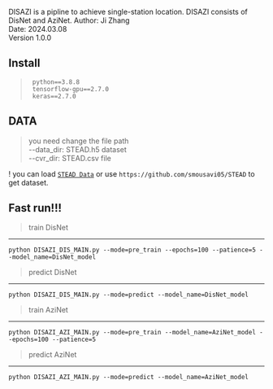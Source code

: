 DISAZI is a pipline to achieve single-station location.
DISAZI consists of DisNet and AziNet.
Author: Ji Zhang  
Date: 2024.03.08  
Version 1.0.0 

## Install
>      
>      python==3.8.8
>      tensorflow-gpu==2.7.0
>      keras==2.7.0

## DATA
> you need change the file path   
--data_dir: STEAD.h5 dataset  
--cvr_dir: STEAD.csv file

! you can load <code>[STEAD Data](https://github.com/smousavi05/STEAD)</code> or use `https://github.com/smousavi05/STEAD` to get dataset.

## Fast run!!!

> train DisNet
---   
    python DISAZI_DIS_MAIN.py --mode=pre_train --epochs=100 --patience=5 --model_name=DisNet_model

> predict DisNet
--- 
    python DISAZI_DIS_MAIN.py --mode=predict --model_name=DisNet_model

> train AziNet
---
    python DISAZI_AZI_MAIN.py --mode=pre_train --model_name=AziNet_model --epochs=100 --patience=5

> predict AziNet
--- 
   	python DISAZI_AZI_MAIN.py --mode=predict --model_name=AziNet_model 